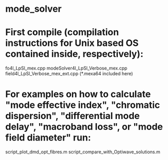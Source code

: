 # mode_solver

# First compile (compilation instructions for Unix based OS contained inside, respectively):
fo4l_LpSl_mex.cpp
modeSolver4l_LpSl_Verbose_mex.cpp
field4l_LpSl_Verbose_mex_ext.cpp
(*.mexa64 included here)

# For examples on how to calculate "mode effective index", "chromatic dispersion", "differential mode delay", "macroband loss", or "mode field diameter" run:
script_plot_dmd_opt_fibres.m
script_compare_with_Optiwave_solutions.m

